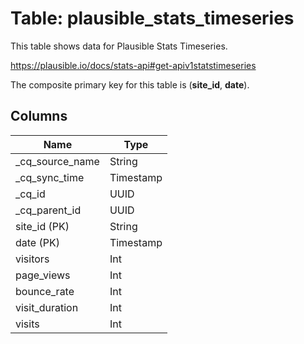 # Table: plausible_stats_timeseries

This table shows data for Plausible Stats Timeseries.

https://plausible.io/docs/stats-api#get-apiv1statstimeseries

The composite primary key for this table is (**site_id**, **date**).

## Columns

| Name          | Type          |
| ------------- | ------------- |
|_cq_source_name|String|
|_cq_sync_time|Timestamp|
|_cq_id|UUID|
|_cq_parent_id|UUID|
|site_id (PK)|String|
|date (PK)|Timestamp|
|visitors|Int|
|page_views|Int|
|bounce_rate|Int|
|visit_duration|Int|
|visits|Int|